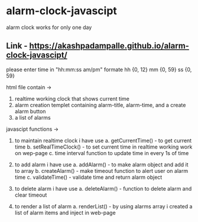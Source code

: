 # alarm-clock-javascipt
alarm clock works for only one day

## Link - https://akashpadampalle.github.io/alarm-clock-javascipt/


please enter time in "hh:mm:ss am/pm" formate
hh {0, 12}
mm {0, 59}
ss {0, 59}

html file contain ->
1. realtime working clock that shows current time
2. alarm creation templet containing alarm-title, alarm-time, and a create alarm button
3. a list of alarms


javascipt functions ->
1. to maintain realtime clock i have use
  a. getCurrentTime() - to get current time
  b. setRealTimeClock() - to set current time in realtime working work on wep-page
  c. time interval function to update time in every 1s of time
  
2. to add alarm i have use
  a. addAlarm() - to make alarm object and add it to array
  b. createAlarm() - make timeout function to alert user on alarm time
  c. validateTime() - validate time and return alarm object
  
3. to delete alarm i have use
  a. deleteAlarm() - function to delete alarm and clear timeout
  
4. to render a list of alarm
  a. renderList() - by using alarms array i created a list of alarm items and inject in web-page

